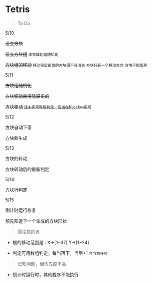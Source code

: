 # Tetris

> To Do

5/10

~~设立方块~~ 

~~设立方块组~~ `未完成初始随机化`

~~方块组的移动~~ `移动完后前面的方块组不会消失` `方块只有一个移动方向` `方块不能旋转`



5/11

~~方块组随机化~~

~~方块移动后清除原来的~~

~~方块移动~~ ~~`还未实现界限判定，应当在block中实现`~~



5/12

方块自动下落

方块新生成



5/13

方块的转动

方块转动后的重新判定



5/14

方块行判定



5/15

倒计时运行修复

预先知道下一个生成的方块形状



> 需注意的点

* 框的移动范围是 : X->[1~37] Y->[1~24]

* 判定可用数组判定，每当落下，当层+1 `非当前任务`

  

> 已知问题，但优先度不高

* 倒计时运行时，其他程序不能执行

